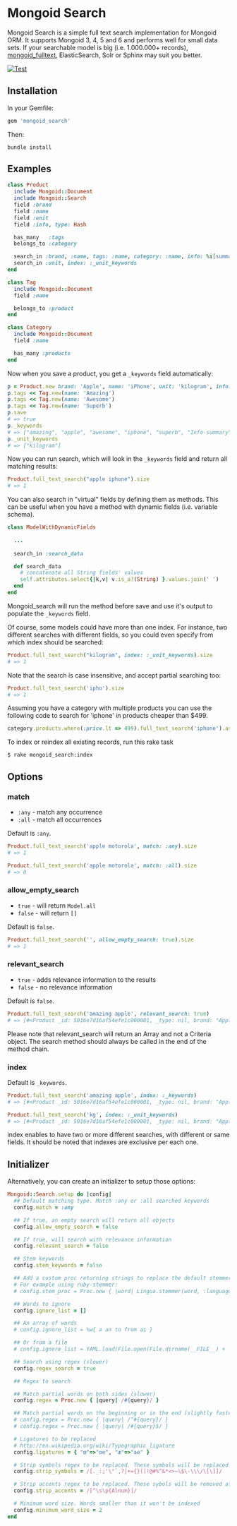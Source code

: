 # Mongoid Search

Mongoid Search is a simple full text search implementation for Mongoid ORM. It supports Mongoid 3, 4, 5 and 6 and performs well for small data sets. If your searchable model is big (i.e. 1.000.000+ records), [mongoid_fulltext](https://github.com/mongoid/mongoid_fulltext), ElasticSearch, Solr or Sphinx may suit you better.

[![Test](https://github.com/mongoid/mongoid_search/actions/workflows/test.yml/badge.svg)](https://github.com/mongoid/mongoid_search/actions/workflows/test.yml)

## Installation

In your Gemfile:

```ruby
gem 'mongoid_search'
```

Then:

```
bundle install
```

## Examples

```ruby
class Product
  include Mongoid::Document
  include Mongoid::Search
  field :brand
  field :name
  field :unit
  field :info, type: Hash

  has_many   :tags
  belongs_to :category

  search_in :brand, :name, tags: :name, category: :name, info: %i[summary description]
  search_in :unit, index: :_unit_keywords
end

class Tag
  include Mongoid::Document
  field :name

  belongs_to :product
end

class Category
  include Mongoid::Document
  field :name

  has_many :products
end
```

Now when you save a product, you get a `_keywords` field automatically:

```ruby
p = Product.new brand: 'Apple', name: 'iPhone', unit: 'kilogram', info: { summary: 'Info-summary', description: 'Info-description' }
p.tags << Tag.new(name: 'Amazing')
p.tags << Tag.new(name: 'Awesome')
p.tags << Tag.new(name: 'Superb')
p.save
# => true
p._keywords
# => ["amazing", "apple", "awesome", "iphone", "superb", "Info-summary", "Info-description"]
p._unit_keywords
# => ["kilogram"]
```

Now you can run search, which will look in the `_keywords` field and return all matching results:

```ruby
Product.full_text_search("apple iphone").size
# => 1
```

You can also search in "virtual" fields by defining them as methods. This can be useful when you have a method with dynamic fields (i.e. variable schema).
```ruby
class ModelWithDynamicFields
  
  ...
  
  search_in :search_data

  def search_data
    # concatenate all String fields' values
    self.attributes.select{|k,v| v.is_a?(String) }.values.join(' ')
  end
end
```
Mongoid_search will run the method before save and use it's output to populate the `_keywords` field.

Of course, some models could have more than one index. For instance, two different searches with different fields, so you could even specify from which index should be searched:

```ruby
Product.full_text_search("kilogram", index: :_unit_keywords).size
# => 1
```

Note that the search is case insensitive, and accept partial searching too:

```ruby
Product.full_text_search('ipho').size
# => 1
```

Assuming you have a category with multiple products you can use the following code to search for 'iphone' in products cheaper than $499.

```ruby
category.products.where(:price.lt => 499).full_text_search('iphone').asc(:price)
```

To index or reindex all existing records, run this rake task

```
$ rake mongoid_search:index
```

## Options

### match

* `:any` - match any occurrence
* `:all` - match all occurrences

Default is `:any`.

```ruby
Product.full_text_search('apple motorola', match: :any).size
# => 1

Product.full_text_search('apple motorola', match: :all).size
# => 0
```

### allow\_empty\_search

* `true` - will return `Model.all`
* `false` - will return `[]`

Default is `false`.

```ruby
Product.full_text_search('', allow_empty_search: true).size
# => 1
```

### relevant_search

* `true` - adds relevance information to the results
* `false` - no relevance information

Default is `false`.

```ruby
Product.full_text_search('amazing apple', relevant_search: true)
# => [#<Product _id: 5016e7d16af54efe1c000001, _type: nil, brand: "Apple", name: "iPhone", attrs: nil, info: nil, category_id: nil, _keywords: ["amazing", "apple", "awesome", "iphone", "superb"], relevance: 2.0>]
```

Please note that relevant_search will return an Array and not a Criteria object. The search method should always be called in the end of the method chain.

### index

Default is `_keywords`.

```ruby
Product.full_text_search('amazing apple', index: :_keywords)
# => [#<Product _id: 5016e7d16af54efe1c000001, _type: nil, brand: "Apple", name: "iPhone", unit: "l", attrs: nil, info: nil, category_id: nil, _keywords: ["amazing", "apple", "awesome", "iphone", "superb"], _unit_keywords: ["l"], relevance: 2.0>]

Product.full_text_search('kg', index: :_unit_keywords)
# => [#<Product _id: 5016e7d16af54efe1c000001, _type: nil, brand: "Apple", name: "iPhone", unit: "kg", attrs: nil, info: nil, category_id: nil, _keywords: ["amazing", "apple", "awesome", "iphone", "superb"], _unit_keywords: ["kg"], relevance: 2.0>]
```

index enables to have two or more different searches, with different or same fields. It should be noted that indexes are exclusive per each one.

## Initializer

Alternatively, you can create an initializer to setup those options:

```ruby
Mongoid::Search.setup do |config|
  ## Default matching type. Match :any or :all searched keywords
  config.match = :any

  ## If true, an empty search will return all objects
  config.allow_empty_search = false

  ## If true, will search with relevance information
  config.relevant_search = false

  ## Stem keywords
  config.stem_keywords = false

  ## Add a custom proc returning strings to replace the default stemmer
  # For example using ruby-stemmer:
  # config.stem_proc = Proc.new { |word| Lingua.stemmer(word, :language => 'nl') }

  ## Words to ignore
  config.ignore_list = []

  ## An array of words
  # config.ignore_list = %w{ a an to from as }

  ## Or from a file
  # config.ignore_list = YAML.load(File.open(File.dirname(__FILE__) + '/config/ignorelist.yml'))["ignorelist"]

  ## Search using regex (slower)
  config.regex_search = true

  ## Regex to search

  ## Match partial words on both sides (slower)
  config.regex = Proc.new { |query| /#{query}/ }

  ## Match partial words on the beginning or in the end (slightly faster)
  # config.regex = Proc.new { |query| /^#{query}/ }
  # config.regex = Proc.new { |query| /#{query}$/ }

  # Ligatures to be replaced
  # http://en.wikipedia.org/wiki/Typographic_ligature
  config.ligatures = { "œ"=>"oe", "æ"=>"ae" }

  # Strip symbols regex to be replaced. These symbols will be replaced by space
  config.strip_symbols = /[._:;'\"`,?|+={}()!@#%^&*<>~\$\-\\\/\[\]]/

  # Strip accents regex to be replaced. These sybols will be removed after strip_symbols replacing
  config.strip_accents = /[^\s\p{Alnum}]/

  # Minimum word size. Words smaller than it won't be indexed
  config.minimum_word_size = 2
end
```
